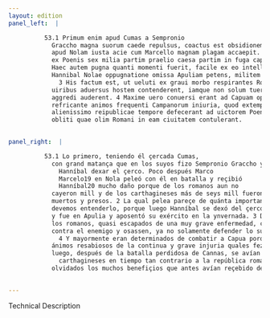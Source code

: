 ```yaml
---
layout: edition
panel_left:  |

          53.1 Primum enim apud Cumas a Sempronio
            Graccho magna suorum caede repulsus, coactus est obsidionem relinquere, pauloque post
            apud Nolam iusta acie cum Marcello magnam plagam accaepit. Nam ex Romanis citra mille,
            ex Poenis sex milia partim praelio caesa partim in fuga capta dicuntur. 2
            Haec autem pugna quanti momenti fuerit, facile ex eo intelligi licet, quod extemplo
            Hannibal Nolae oppugnatione omissa Apuliam petens, militem in hyberna deduxit.
              3 His factum est, ut ueluti ex graui morbo respirantes Romani summis
            uiribus aduersus hostem contenderent, iamque non solum tueri sua sed etiam aliena
            aggredi auderent. 4 Maxime uero conuersi erant ad Capuam oppugnandam
            refricante animos frequenti Campanorum iniuria, quod extemplo post Cannensem pugnam
            alienissimo reipublicae tempore defecerant ad uictorem Poenum, multorum beneficiorum
            obliti quae olim Romani in eam ciuitatem contulerant.
        

panel_right:  |

          53.1 Lo primero, teniendo él çercada Cumas,
            con grand matança que en los suyos fizo Sempronio Graccho y los arredró, fue costreñido
              Hanníbal dexar el çerco. Poco después Marco
              Marcelo19 en Nola peleó con él en batalla y reçibió
              Hanníbal20 mucho daño porque de los romanos aun no
            cayeron mill y de los carthagineses más de seys mill fueron
            muertos y presos. 2 La qual pelea pareçe de quánta importancia fue, pues
            devemos entenderlo, porque luego Hanníbal se dexó del çerco de Nola
            y fue en Apulia y aposentó su exército en la ynvernada. 3 D’esto se fizo que
            los romanos, quasi escapados de una muy grave enfermedad, con soberanas fuerças fuessen
            contra el enemigo y osassen, ya no solamente defender lo suyo, mas aun tomar lo ajeno.
              4 Y mayormente eran determinados de combatir a Capua porque tenían los
            ánimos resabiosos de la continua y grave injuria quales fezieran los capuanos, que
            luego, después de la batalla perdidosa de Cannas, se avían passado a los vencedores
              carthagineses en tiempo tan contrario a la república romana,
            olvidados los muchos benefiçios que antes avían reçebido de los romanos.
        

---
```


 Technical Description 

        